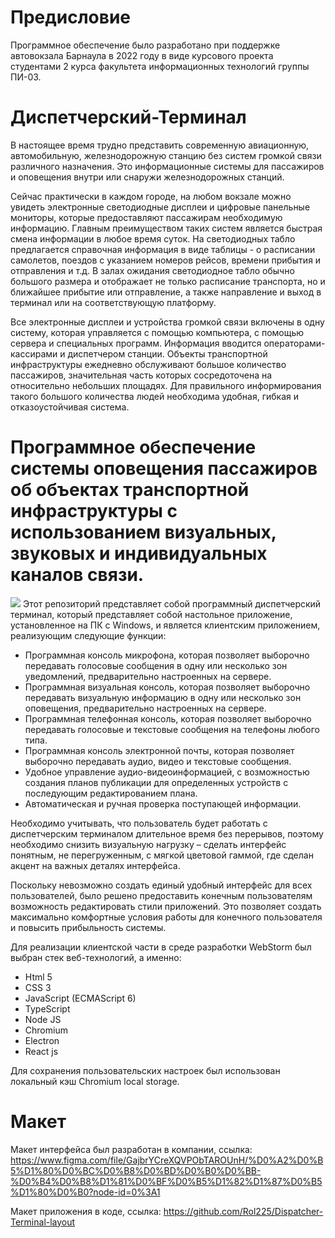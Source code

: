 # Предисловие
Программное обеспечение было разработано при поддержке автовокзала Барнаула в 2022 году в виде курсового проекта студентами 2 курса факультета информационных технологий группы ПИ-03.

# Диспетчерский-Терминал
В настоящее время трудно представить современную авиационную, автомобильную, железнодорожную станцию без систем громкой связи различного назначения. Это информационные системы для пассажиров и оповещения внутри или снаружи железнодорожных станций.

Сейчас практически в каждом городе, на любом вокзале можно увидеть электронные светодиодные дисплеи и цифровые панельные мониторы, которые предоставляют пассажирам необходимую информацию. Главным преимуществом таких систем является быстрая смена информации в любое время суток. На светодиодных табло предлагается справочная информация в виде таблицы - о расписании самолетов, поездов с указанием номеров рейсов, времени прибытия и отправления и т.д. В залах ожидания светодиодное табло обычно большого размера и отображает не только расписание транспорта, но и ближайшее прибытие или отправление, а также направление и выход в терминал или на соответствующую платформу.

Все электронные дисплеи и устройства громкой связи включены в одну систему, которая управляется с помощью компьютера, с помощью сервера и специальных программ. Информация вводится операторами-кассирами и диспетчером станции. Объекты транспортной инфраструктуры ежедневно обслуживают большое количество пассажиров, значительная часть которых сосредоточена на относительно небольших площадях. Для правильного информирования такого большого количества людей необходима удобная, гибкая и отказоустойчивая система.

# Программное обеспечение системы оповещения пассажиров об объектах транспортной инфраструктуры с использованием визуальных, звуковых и индивидуальных каналов связи.
![](https://sun9-87.userapi.com/impg/DmRVv9Kw85QYx_gYwY4PiKOQiMvYZ0xSWuI3wQ/efMf5Fa2eOo.jpg?size=1920x996&quality=96&sign=9185dd003480cf7ac11a7aa9ed7a2d24&type=album)
Этот репозиторий представляет собой программный диспетчерский терминал, который представляет собой настольное приложение, установленное на ПК с Windows, и является клиентским приложением, реализующим следующие функции:
<ul>
  <li>Программная консоль микрофона, которая позволяет выборочно передавать голосовые сообщения в одну или несколько зон уведомлений, предварительно настроенных на сервере.</li>
  <li>Программная визуальная консоль, которая позволяет выборочно передавать визуальную информацию в одну или несколько зон оповещения, предварительно настроенных на сервере.</li>
  <li> Программная телефонная консоль, которая позволяет выборочно передавать голосовые и текстовые сообщения на телефоны любого типа.</li>
  <li> Программная консоль электронной почты, которая позволяет выборочно передавать аудио, видео и текстовые сообщения.</li>
  <li>Удобное управление аудио-видеоинформацией, с возможностью создания планов публикации для определенных устройств с последующим редактированием плана.</li>
  <li>Автоматическая и ручная проверка поступающей информации.</li>
</ul>

Необходимо учитывать, что пользователь будет работать с диспетчерским терминалом длительное время без перерывов, поэтому необходимо снизить визуальную нагрузку – сделать интерфейс понятным, не перегруженным, с мягкой цветовой гаммой, где сделан акцент на важных деталях интерфейса.

Поскольку невозможно создать единый удобный интерфейс для всех пользователей, было решено предоставить конечным пользователям возможность редактировать стили приложений. Это позволяет создать максимально комфортные условия работы для конечного пользователя и повысить прибыльность системы.

Для реализации клиентской части в среде разработки WebStorm был выбран стек веб-технологий, а именно:
<ul>
  <li>Html 5</li>
  <li>CSS 3</li>
  <li>JavaScript (ECMAScript 6)</li>
  <li>TypeScript</li>
  <li>Node JS</li>
  <li>Chromium</li>
  <li>Electron</li>
  <li>React js</li>
</ul>

Для сохранения пользовательских настроек был использован локальный кэш Chromium local storage.

# Макет
Макет интерфейса был разработан в компании, ссылка: https://www.figma.com/file/GajbrYCreXQVPObTAROUnH/%D0%A2%D0%B5%D1%80%D0%BC%D0%B8%D0%BD%D0%B0%D0%BB-%D0%B4%D0%B8%D1%81%D0%BF%D0%B5%D1%82%D1%87%D0%B5%D1%80%D0%B0?node-id=0%3A1

Макет приложения в коде, ссылка: https://github.com/Rol225/Dispatcher-Terminal-layout

